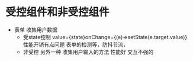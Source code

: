 # 受控组件和非受控组件

- 表单 收集用户数据
    - 受state控制
        value={state}onChange={(e)=>setState(e.target.value)}
        性能开销有点问题 表单的检测等，防抖节流，
    - 非受控
    另外一种 收集用户输入的方法
    性能好 交互不强的
